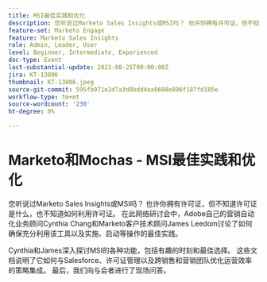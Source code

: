 ```yaml
---
title: MSI最佳实践和优化
description: 您听说过Marketo Sales Insights或MSI吗？ 也许你拥有许可证，但不知道许可证是什么，也不知道如何利用许可证。 在本网络研讨会中，Adobe自己的营销自动化业务顾问Cynthia Chang和Marketo客户技术顾问James Leedom将讨论如何确保充分利用该工具以及实施、启动等活动的最佳实践。Cynthia和James深入探讨MSI的功能，包括有趣的时刻和最佳方案。 这些文档说明了它如何与Salesforce、许可证管理以及跨销售和营销团队优化运营效率的策略集成。 最后，我们向与会者进行了现场问答。
feature-set: Marketo Engage
feature: Marketo Sales Insights
role: Admin, Leader, User
level: Beginner, Intermediate, Experienced
doc-type: Event
last-substantial-update: 2023-08-25T00:00:00Z
jira: KT-13806
thumbnail: KT-13806.jpeg
source-git-commit: 595fb971e2d7a3d8bdd4ea8608e896f187fd185e
workflow-type: tm+mt
source-wordcount: '230'
ht-degree: 0%

---
```



# Marketo和Mochas - MSI最佳实践和优化

您听说过Marketo Sales Insights或MSI吗？ 也许你拥有许可证，但不知道许可证是什么，也不知道如何利用许可证。 在此网络研讨会中，Adobe自己的营销自动化业务顾问Cynthia Chang和Marketo客户技术顾问James Leedom讨论了如何确保充分利用该工具以及实施、启动等操作的最佳实践。

Cynthia和James深入探讨MSI的各种功能，包括有趣的时刻和最佳选择。 这些文档说明了它如何与Salesforce、许可证管理以及跨销售和营销团队优化运营效率的策略集成。 最后，我们向与会者进行了现场问答。

